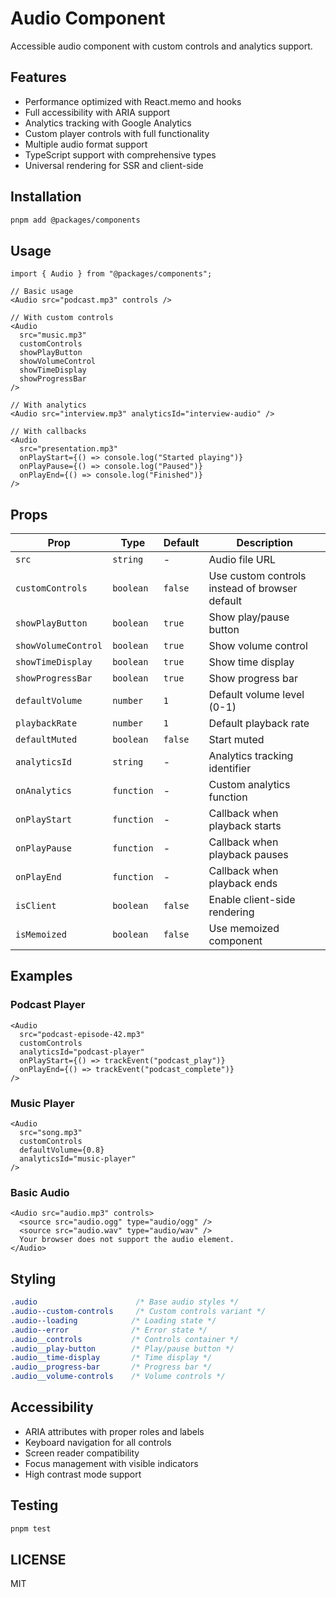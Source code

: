 # Audio Component

Accessible audio component with custom controls and analytics support.

## Features

- Performance optimized with React.memo and hooks
- Full accessibility with ARIA support
- Analytics tracking with Google Analytics
- Custom player controls with full functionality
- Multiple audio format support
- TypeScript support with comprehensive types
- Universal rendering for SSR and client-side

## Installation

```bash
pnpm add @packages/components
```

## Usage

```tsx
import { Audio } from "@packages/components";

// Basic usage
<Audio src="podcast.mp3" controls />

// With custom controls
<Audio
  src="music.mp3"
  customControls
  showPlayButton
  showVolumeControl
  showTimeDisplay
  showProgressBar
/>

// With analytics
<Audio src="interview.mp3" analyticsId="interview-audio" />

// With callbacks
<Audio
  src="presentation.mp3"
  onPlayStart={() => console.log("Started playing")}
  onPlayPause={() => console.log("Paused")}
  onPlayEnd={() => console.log("Finished")}
/>
```

## Props

| Prop | Type | Default | Description |
|------|------|---------|-------------|
| `src` | `string` | - | Audio file URL |
| `customControls` | `boolean` | `false` | Use custom controls instead of browser default |
| `showPlayButton` | `boolean` | `true` | Show play/pause button |
| `showVolumeControl` | `boolean` | `true` | Show volume control |
| `showTimeDisplay` | `boolean` | `true` | Show time display |
| `showProgressBar` | `boolean` | `true` | Show progress bar |
| `defaultVolume` | `number` | `1` | Default volume level (0-1) |
| `playbackRate` | `number` | `1` | Default playback rate |
| `defaultMuted` | `boolean` | `false` | Start muted |
| `analyticsId` | `string` | - | Analytics tracking identifier |
| `onAnalytics` | `function` | - | Custom analytics function |
| `onPlayStart` | `function` | - | Callback when playback starts |
| `onPlayPause` | `function` | - | Callback when playback pauses |
| `onPlayEnd` | `function` | - | Callback when playback ends |
| `isClient` | `boolean` | `false` | Enable client-side rendering |
| `isMemoized` | `boolean` | `false` | Use memoized component |

## Examples

### Podcast Player

```tsx
<Audio
  src="podcast-episode-42.mp3"
  customControls
  analyticsId="podcast-player"
  onPlayStart={() => trackEvent("podcast_play")}
  onPlayEnd={() => trackEvent("podcast_complete")}
/>
```

### Music Player

```tsx
<Audio
  src="song.mp3"
  customControls
  defaultVolume={0.8}
  analyticsId="music-player"
/>
```

### Basic Audio

```tsx
<Audio src="audio.mp3" controls>
  <source src="audio.ogg" type="audio/ogg" />
  <source src="audio.wav" type="audio/wav" />
  Your browser does not support the audio element.
</Audio>
```

## Styling

```css
.audio                      /* Base audio styles */
.audio--custom-controls     /* Custom controls variant */
.audio--loading            /* Loading state */
.audio--error              /* Error state */
.audio__controls           /* Controls container */
.audio__play-button        /* Play/pause button */
.audio__time-display       /* Time display */
.audio__progress-bar       /* Progress bar */
.audio__volume-controls    /* Volume controls */
```

## Accessibility

- ARIA attributes with proper roles and labels
- Keyboard navigation for all controls
- Screen reader compatibility
- Focus management with visible indicators
- High contrast mode support

## Testing

```bash
pnpm test
```

## LICENSE

MIT
